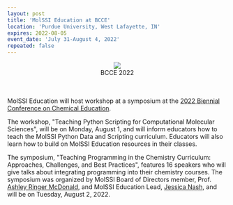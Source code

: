```yaml
---
layout: post
title: 'MolSSI Education at BCCE'
location: 'Purdue University, West Lafayette, IN'
expires: 2022-08-05
event_date: 'July 31-August 4, 2022'
repeated: false
---
```


<center><img src ="../../../../images/event_images/bcce-2022-resize.png">
<figcaption> BCCE 2022 </figcaption><br><br></center>

MolSSI Education will host workshop at a symposium at the [2022 Biennial Conference on Chemical Education](https://www.bcce2022.org/). 

The workshop, "Teaching Python Scripting for Computational Molecular Sciences", will be on Monday, August 1, and will inform educators how to teach the MolSSI Python Data and Scripting curriculum. Educators will also learn how to build on MolSSI Education resources in their classes. 

The symposium, "Teaching Programming in the Chemistry Curriculum: Approaches, Challenges,
and Best Practices", features 16 speakers who will give talks about integrating programming into their chemistry courses. The symposium was organized by MolSSI Board of Directors member, Prof. [Ashley Ringer McDonald](https://chemistry.calpoly.edu/content/faculty/ashley_mcdonald), and MolSSI Education Lead, [Jessica Nash](https://molssi.org/molssi-software-scientists/mss-jessica-nash/), and will be on Tuesday, August 2, 2022. 
